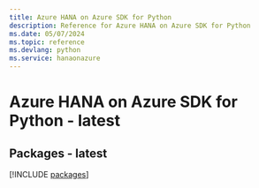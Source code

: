 ```yaml
---
title: Azure HANA on Azure SDK for Python
description: Reference for Azure HANA on Azure SDK for Python
ms.date: 05/07/2024
ms.topic: reference
ms.devlang: python
ms.service: hanaonazure
---
```

# Azure HANA on Azure SDK for Python - latest
## Packages - latest
[!INCLUDE [packages](hana-on-azure-index.md)]